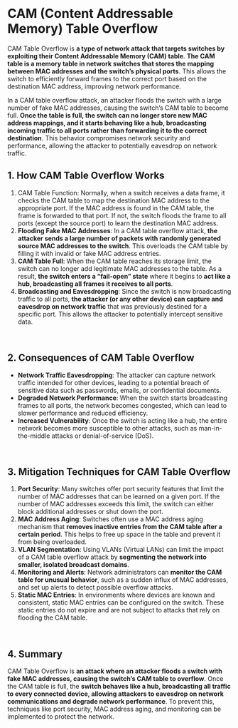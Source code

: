<br>

# CAM (Content Addressable Memory) Table Overflow
CAM Table Overflow is **a type of network attack that targets switches by exploiting their Content Addressable Memory (CAM) table**. **The CAM table is a memory table in network switches that stores the mapping between MAC addresses and the switch’s physical ports**. This allows the switch to efficiently forward frames to the correct port based on the destination MAC address, improving network performance.

In a CAM table overflow attack, an attacker floods the switch with a large number of fake MAC addresses, causing the switch’s CAM table to become full. **Once the table is full, the switch can no longer store new MAC address mappings, and it starts behaving like a hub, broadcasting incoming traffic to all ports rather than forwarding it to the correct destination**. This behavior compromises network security and performance, allowing the attacker to potentially eavesdrop on network traffic.

## 1. How CAM Table Overflow Works
1. CAM Table Function: Normally, when a switch receives a data frame, it checks the CAM table to map the destination MAC address to the appropriate port. If the MAC address is found in the CAM table, the frame is forwarded to that port. If not, the switch floods the frame to all ports (except the source port) to learn the destination MAC address.
2. **Flooding Fake MAC Addresses**: In a CAM table overflow attack, **the attacker sends a large number of packets with randomly generated source MAC addresses to the switch**. This overloads the CAM table by filling it with invalid or fake MAC address entries.
3. **CAM Table Full**: When the CAM table reaches its storage limit, the switch can no longer add legitimate MAC addresses to the table. As a result, **the switch enters a “fail-open” state** where it begins to **act like a hub, broadcasting all frames it receives to all ports**.
4. **Broadcasting and Eavesdropping**: Since the switch is now broadcasting traffic to all ports, **the attacker (or any other device) can capture and eavesdrop on network traffic** that was previously destined for a specific port. This allows the attacker to potentially intercept sensitive data.  
<br>

## 2. Consequences of CAM Table Overflow
  - **Network Traffic Eavesdropping**: The attacker can capture network traffic intended for other devices, leading to a potential breach of sensitive data such as passwords, emails, or confidential documents.
  - **Degraded Network Performance**: When the switch starts broadcasting frames to all ports, the network becomes congested, which can lead to slower performance and reduced efficiency.
  - **Increased Vulnerability**: Once the switch is acting like a hub, the entire network becomes more susceptible to other attacks, such as man-in-the-middle attacks or denial-of-service (DoS).  
<br>

## 3. Mitigation Techniques for CAM Table Overflow
1. **Port Security**: Many switches offer port security features that limit the number of MAC addresses that can be learned on a given port. If the number of MAC addresses exceeds this limit, the switch can either block additional addresses or shut down the port.
2. **MAC Address Aging**: Switches often use a MAC address aging mechanism that **removes inactive entries from the CAM table after a certain period**. This helps to free up space in the table and prevent it from being overloaded.
3. **VLAN Segmentation**: Using VLANs (Virtual LANs) can limit the impact of a CAM table overflow attack by **segmenting the network into smaller, isolated broadcast domains**.
4. **Monitoring and Alerts**: Network administrators can **monitor the CAM table for unusual behavior**, such as a sudden influx of MAC addresses, and set up alerts to detect possible overflow attacks.
5. **Static MAC Entries**: In environments where devices are known and consistent, static MAC entries can be configured on the switch. These static entries do not expire and are not subject to attacks that rely on flooding the CAM table.  
<br>

## 4. Summary
CAM Table Overflow is **an attack where an attacker floods a switch with fake MAC addresses, causing the switch’s CAM table to overflow**. Once the CAM table is full, the **switch behaves like a hub, broadcasting all traffic to every connected device, allowing attackers to eavesdrop on network communications and degrade network performance**. To prevent this, techniques like port security, MAC address aging, and monitoring can be implemented to protect the network.  
<br>